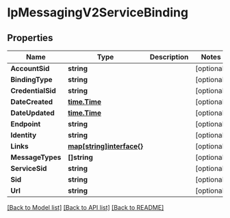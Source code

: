 # IpMessagingV2ServiceBinding

## Properties

Name | Type | Description | Notes
------------ | ------------- | ------------- | -------------
**AccountSid** | **string** |  | [optional] 
**BindingType** | **string** |  | [optional] 
**CredentialSid** | **string** |  | [optional] 
**DateCreated** | [**time.Time**](time.Time.md) |  | [optional] 
**DateUpdated** | [**time.Time**](time.Time.md) |  | [optional] 
**Endpoint** | **string** |  | [optional] 
**Identity** | **string** |  | [optional] 
**Links** | [**map[string]interface{}**](.md) |  | [optional] 
**MessageTypes** | **[]string** |  | [optional] 
**ServiceSid** | **string** |  | [optional] 
**Sid** | **string** |  | [optional] 
**Url** | **string** |  | [optional] 

[[Back to Model list]](../README.md#documentation-for-models) [[Back to API list]](../README.md#documentation-for-api-endpoints) [[Back to README]](../README.md)


